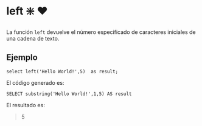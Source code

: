 ﻿---
SidebarGroup: "index-text-functions"
Autogenerated: true
---

# left ❇️ ❤️ 

La función `left` devuelve el número especificado de caracteres iniciales de una cadena de texto.

## Ejemplo

```
select left('Hello World!',5)  as result;
```

El código generado es:

```
SELECT substring('Hello World!',1,5) AS result
```

El resultado es:

> 5
